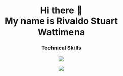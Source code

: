 <div align="center">
  <h1> Hi there 👋 <br>My name is Rivaldo Stuart Wattimena</h1>
</div>

### <p align="center">Technical Skills</p>

<p align="center">
    <img src="https://skillicons.dev/icons?i=js,react,typescript,golang,css" />
</p>
<p align="center">
    <img src="https://skillicons.dev/icons?i=postgresql,mysql,python,redis,java" />
</p>